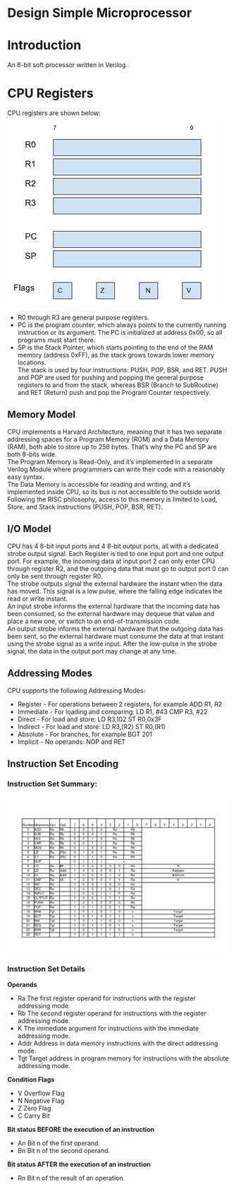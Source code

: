 # Design Simple Microprocessor
# Introduction
An 8-bit soft processor written in Verilog.
# CPU Registers
CPU registers are shown below:\
\
![alt text](image/Register.jpg)
- R0 through R3 are general purpose registers.
- PC is the program counter, which always points to the currently running instruction or its argument. The PC is initialized at address 0x00, so all programs must start there.
- SP is the Stack Pointer, which starts pointing to the end of the RAM memory (address 0xFF), as the stack grows towards lower memory locations.\
The stack is used by four instructions: PUSH, POP, BSR, and RET. 
PUSH and POP are used for pushing and popping the general purpose registers to and from the stack, whereas BSR (Branch to SubRoutine) and RET (Return) push and pop the Program Counter respectively.
## Memory Model
CPU implements a Harvard Architecture, meaning that it has two separate addressing spaces for a Program Memory (ROM) and a Data Memory (RAM), both able to store up to 256 bytes. That’s why the PC and SP are both 8-bits wide.\
The Program Memory is Read-Only, and it’s implemented in a separate Verilog Module where programmers can write their code with a reasonably easy syntax.\
The Data Memory is accessible for reading and writing, and it’s implemented inside CPU, so its bus is not accessible to the outside world. Following the RISC philosophy, access to this memory is limited to Load, Store, and Stack instructions (PUSH, POP, BSR, RET).
## I/O Model
CPU has 4 8-bit input ports and 4 8-bit output ports, all with a dedicated strobe output signal. Each Register is tied to one input port and one output port. For example, the incoming data at input port 2 can only enter CPU through register R2, and the outgoing data that must go to output port 0 can only be sent through register R0.\
The strobe outputs signal the external hardware the instant when the data has moved. This signal is a low pulse, where the falling edge indicates the read or write instant.\
An input strobe informs the external hardware that the incoming data has been consumed, so the external hardware may dequeue that value and place a new one, or switch to an end-of-transmission code.\
An output strobe informs the external hardware that the outgoing data has been sent, so the external hardware must consume the data at that instant using the strobe signal as a write input. After the low-pulse in the strobe signal, the data in the output port may change at any time. 
## Addressing Modes
CPU supports the following Addressing Modes:
- Register - For operations between 2 registers, for example ADD R1, R2
- Immediate - For loading and comparing: LD R1, #43   CMP R3, #22
- Direct  - For load and store: LD R3,102   ST R0,0x3F
- Indirect - For load and store: LD R3,(R2)   ST R0,(R1)
- Absolute - For branches, for example BGT 201
- Implicit - No operands: NOP and RET
## Instruction Set Encoding
### Instruction Set Summary:
\
![alt text](image/InstructionSetEncoding.jpg)
### Instruction Set Details
**Operands**
- Ra	The first register operand for instructions with the register addressing mode.
- Rb	The second register operand for instructions with the register addressing mode.
- K	The immediate argument for instructions with the immediate addressing mode.
- Addr	Address in data memory instructions with the direct addressing mode.
- Tgt	Target address in program memory for instructions with the absolute addressing mode.

**Condition Flags**
- V	Overflow Flag
- N	Negative Flag
- Z	Zero Flag
- C	Carry Bit

**Bit status BEFORE the execution of an instruction**
- An	Bit n of the first operand.
- Bn	Bit n of the second operand.

**Bit status AFTER the execution of an instruction**
- Rn	Bit n of the result of an operation.
